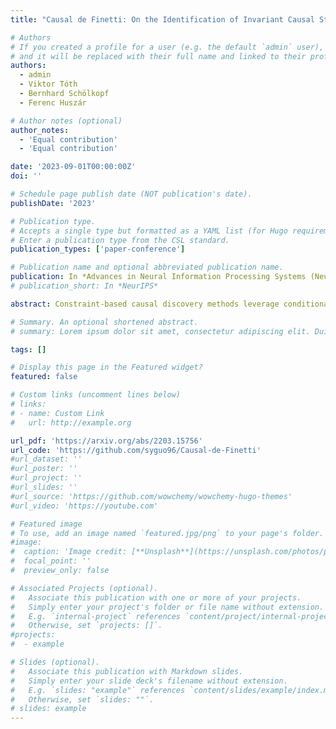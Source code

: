 ```yaml
---
title: "Causal de Finetti: On the Identification of Invariant Causal Structure in Exchangeable Data"

# Authors
# If you created a profile for a user (e.g. the default `admin` user), write the username (folder name) here
# and it will be replaced with their full name and linked to their profile.
authors:
  - admin
  - Viktor Tóth
  - Bernhard Schölkopf
  - Ferenc Huszár

# Author notes (optional)
author_notes:
  - 'Equal contribution'
  - 'Equal contribution'

date: '2023-09-01T00:00:00Z'
doi: ''

# Schedule page publish date (NOT publication's date).
publishDate: '2023'

# Publication type.
# Accepts a single type but formatted as a YAML list (for Hugo requirements).
# Enter a publication type from the CSL standard.
publication_types: ['paper-conference']

# Publication name and optional abbreviated publication name.
publication: In *Advances in Neural Information Processing Systems (NeurIPS), 2023*
# publication_short: In *NeurIPS*

abstract: Constraint-based causal discovery methods leverage conditional independence tests to infer causal relationships in a wide variety of applications. Just as the majority of machine learning methods, existing work focuses on studying \textit{independent and identically distributed} data. However, it is known that even with infinite i.i.d.\ data, constraint-based methods can only identify causal structures up to broad Markov equivalence classes, posing a fundamental limitation for causal discovery. In this work, we observe that exchangeable data contains richer conditional independence structure than i.i.d.\ data, and show how the richer structure can be leveraged for causal discovery. We first present causal de Finetti theorems, which state that exchangeable distributions with certain non-trivial conditional independences can always be represented as \textit{independent causal mechanism (ICM)} generative processes. We then present our main identifiability theorem, which shows that given data from an ICM generative process, its unique causal structure can be identified through performing conditional independence tests. We finally develop a causal discovery algorithm and demonstrate its applicability to inferring causal relationships from multi-environment data.

# Summary. An optional shortened abstract.
# summary: Lorem ipsum dolor sit amet, consectetur adipiscing elit. Duis posuere tellus ac convallis placerat. Proin tincidunt magna sed ex sollicitudin condimentum.

tags: []

# Display this page in the Featured widget?
featured: false

# Custom links (uncomment lines below)
# links:
# - name: Custom Link
#   url: http://example.org

url_pdf: 'https://arxiv.org/abs/2203.15756'
url_code: 'https://github.com/syguo96/Causal-de-Finetti'
#url_dataset: ''
#url_poster: ''
#url_project: ''
#url_slides: ''
#url_source: 'https://github.com/wowchemy/wowchemy-hugo-themes'
#url_video: 'https://youtube.com'

# Featured image
# To use, add an image named `featured.jpg/png` to your page's folder.
#image:
#  caption: 'Image credit: [**Unsplash**](https://unsplash.com/photos/pLCdAaMFLTE)'
#  focal_point: ''
#  preview_only: false

# Associated Projects (optional).
#   Associate this publication with one or more of your projects.
#   Simply enter your project's folder or file name without extension.
#   E.g. `internal-project` references `content/project/internal-project/index.md`.
#   Otherwise, set `projects: []`.
#projects:
#  - example

# Slides (optional).
#   Associate this publication with Markdown slides.
#   Simply enter your slide deck's filename without extension.
#   E.g. `slides: "example"` references `content/slides/example/index.md`.
#   Otherwise, set `slides: ""`.
# slides: example
---
```

